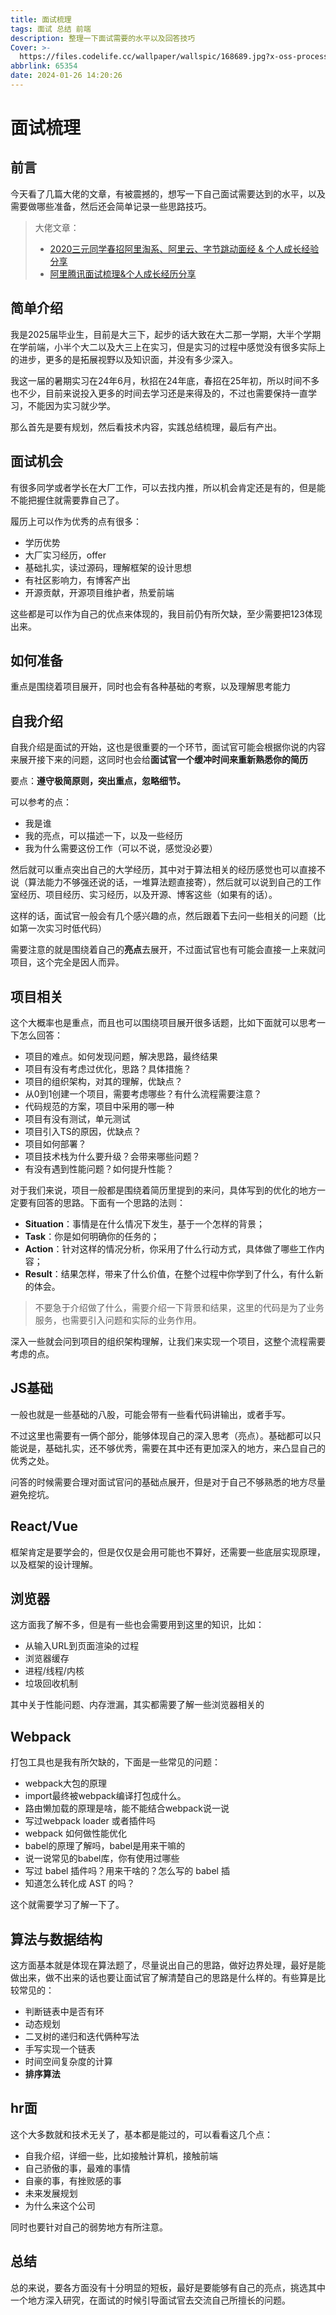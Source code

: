 ```yaml
---
title: 面试梳理
tags: 面试 总结 前端
description: 整理一下面试需要的水平以及回答技巧
Cover: >-
  https://files.codelife.cc/wallpaper/wallspic/168689.jpg?x-oss-process=image/resize,limit_0,m_fill,w_2560,h_1440/quality,Q_92/format,webp
abbrlink: 65354
date: 2024-01-26 14:20:26
---
```


# 面试梳理

## 前言

今天看了几篇大佬的文章，有被震撼的，想写一下自己面试需要达到的水平，以及需要做哪些准备，然后还会简单记录一些思路技巧。

> 大佬文章：
>
> - [2020三元同学春招阿里淘系、阿里云、字节跳动面经 & 个人成长经验分享](https://juejin.cn/post/6844904106537009159)
> - [阿里腾讯面试梳理&个人成长经历分享](https://juejin.cn/post/6945625394154307592)



## 简单介绍

我是2025届毕业生，目前是大三下，起步的话大致在大二那一学期，大半个学期在学前端，小半个大二以及大三上在实习，但是实习的过程中感觉没有很多实际上的进步，更多的是拓展视野以及知识面，并没有多少深入。

我这一届的暑期实习在24年6月，秋招在24年底，春招在25年初，所以时间不多也不少，目前来说投入更多的时间去学习还是来得及的，不过也需要保持一直学习，不能因为实习就少学。

那么首先是要有规划，然后看技术内容，实践总结梳理，最后有产出。



## 面试机会

有很多同学或者学长在大厂工作，可以去找内推，所以机会肯定还是有的，但是能不能把握住就需要靠自己了。

履历上可以作为优秀的点有很多：

- 学历优势
- 大厂实习经历，offer
- 基础扎实，读过源码，理解框架的设计思想
- 有社区影响力，有博客产出
- 开源贡献，开源项目维护者，热爱前端

这些都是可以作为自己的优点来体现的，我目前仍有所欠缺，至少需要把123体现出来。



## 如何准备

重点是围绕着项目展开，同时也会有各种基础的考察，以及理解思考能力



## 自我介绍

自我介绍是面试的开始，这也是很重要的一个环节，面试官可能会根据你说的内容来展开接下来的问题，这同时也会给**面试官一个缓冲时间来重新熟悉你的简历**

要点：**遵守极简原则，突出重点，忽略细节。**

可以参考的点：

- 我是谁
- 我的亮点，可以描述一下，以及一些经历
- 我为什么需要这份工作（可以不说，感觉没必要）

然后就可以重点突出自己的大学经历，其中对于算法相关的经历感觉也可以直接不说（算法能力不够强还说的话，一堆算法题直接寄），然后就可以说到自己的工作室经历、项目经历、实习经历，以及开源、博客这些（如果有的话）。

这样的话，面试官一般会有几个感兴趣的点，然后跟着下去问一些相关的问题（比如第一次实习时低代码）

需要注意的就是围绕着自己的**亮点**去展开，不过面试官也有可能会直接一上来就问项目，这个完全是因人而异。



## 项目相关

这个大概率也是重点，而且也可以围绕项目展开很多话题，比如下面就可以思考一下怎么回答：

- 项目的难点。如何发现问题，解决思路，最终结果
- 项目有没有考虑过优化，思路？具体措施？
- 项目的组织架构，对其的理解，优缺点？
- 从0到1创建一个项目，需要考虑哪些？有什么流程需要注意？
- 代码规范的方案，项目中采用的哪一种
- 项目有没有测试，单元测试
- 项目引入TS的原因，优缺点？
- 项目如何部署？
- 项目技术栈为什么要升级？会带来哪些问题？
- 有没有遇到性能问题？如何提升性能？

对于我们来说，项目一般都是围绕着简历里提到的来问，具体写到的优化的地方一定要有回答的思路。下面有一个思路的法则：

- **Situation**：事情是在什么情况下发生，基于一个怎样的背景；
- **Task**：你是如何明确你的任务的；
- **Action**：针对这样的情况分析，你采用了什么行动方式，具体做了哪些工作内容；
- **Result**：结果怎样，带来了什么价值，在整个过程中你学到了什么，有什么新的体会。

> 不要急于介绍做了什么，需要介绍一下背景和结果，这里的代码是为了业务服务，也需要引入问题和实际的业务作用。

深入一些就会问到项目的组织架构理解，让我们来实现一个项目，这整个流程需要考虑的点。



## JS基础

一般也就是一些基础的八股，可能会带有一些看代码讲输出，或者手写。

不过这里也需要有一俩个部分，能够体现自己的深入思考（亮点）。基础都可以只能说是，基础扎实，还不够优秀，需要在其中还有更加深入的地方，来凸显自己的优秀之处。

问答的时候需要合理对面试官问的基础点展开，但是对于自己不够熟悉的地方尽量避免挖坑。



## React/Vue

框架肯定是要学会的，但是仅仅是会用可能也不算好，还需要一些底层实现原理，以及框架的设计理解。



## 浏览器

这方面我了解不多，但是有一些也会需要用到这里的知识，比如：

- 从输入URL到页面渲染的过程
- 浏览器缓存
- 进程/线程/内核
- 垃圾回收机制

其中关于性能问题、内存泄漏，其实都需要了解一些浏览器相关的



## Webpack

打包工具也是我有所欠缺的，下面是一些常见的问题：

- webpack大包的原理
- import最终被webpack编译打包成什么。
- 路由懒加载的原理是啥，能不能结合webpack说一说
- 写过webpack loader 或者插件吗
- webpack 如何做性能优化
- babel的原理了解吗，babel是用来干嘛的
- 说一说常见的babel库，你有使用过哪些
- 写过 babel 插件吗？用来干啥的？怎么写的 babel 插
- 知道怎么转化成 AST 的吗？

这个就需要学习了解一下了。



## 算法与数据结构

这方面基本就是体现在算法题了，尽量说出自己的思路，做好边界处理，最好是能做出来，做不出来的话也要让面试官了解清楚自己的思路是什么样的。有些算是比较常见的：

- 判断链表中是否有环
- 动态规划
- 二叉树的递归和迭代俩种写法
- 手写实现一个链表
- 时间空间复杂度的计算
- **排序算法**



## hr面

这个大多数就和技术无关了，基本都是能过的，可以看看这几个点：

- 自我介绍，详细一些，比如接触计算机，接触前端
- 自己骄傲的事，最难的事情
- 自豪的事，有挫败感的事
- 未来发展规划
- 为什么来这个公司

同时也要针对自己的弱势地方有所注意。



## 总结

总的来说，要各方面没有十分明显的短板，最好是要能够有自己的亮点，挑选其中一个地方深入研究，在面试的时候引导面试官去交流自己所擅长的问题。
